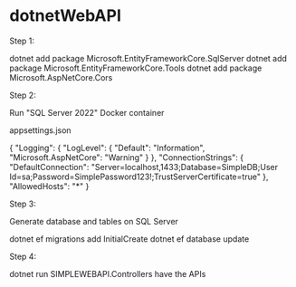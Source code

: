 # dotnetWebAPI

Step 1:

dotnet add package Microsoft.EntityFrameworkCore.SqlServer 
dotnet add package Microsoft.EntityFrameworkCore.Tools
dotnet add package Microsoft.AspNetCore.Cors

Step 2:

Run "SQL Server 2022" Docker container

appsettings.json

{
  "Logging": {
    "LogLevel": {
      "Default": "Information",
      "Microsoft.AspNetCore": "Warning"
    }
  },
  "ConnectionStrings": {
    "DefaultConnection": "Server=localhost,1433;Database=SimpleDB;User Id=sa;Password=SimplePassword123!;TrustServerCertificate=true"
  },
  "AllowedHosts": "*"
}

Step 3:

Generate database and tables on SQL Server

dotnet ef migrations add InitialCreate
dotnet ef database update

Step 4:

dotnet run
SIMPLEWEBAPI.Controllers have the APIs






